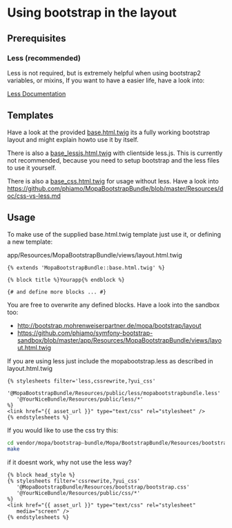 Using bootstrap in the layout
=============================

Prerequisites
-------------

### Less (recommended)

Less is not required, but is extremely helpful when using bootstrap2 variables, or mixins,
If you want to have a easier life, have a look into:

[Less Documentation](https://github.com/phiamo/MopaBootstrapBundle/blob/master/Resources/doc/less-installation.md)

Templates
---------

Have a look at the provided [base.html.twig](https://github.com/phiamo/MopaBootstrapBundle/blob/master/Resources/views/layout.html.twig) its a fully working bootstrap layout and might explain howto use it by itself.

There is also a [base_lessjs.html.twig](https://github.com/phiamo/MopaBootstrapBundle/blob/master/Resources/views/base_lessjs.html.twig) with clientside less.js. This is currently not recommended, because you need to setup bootstrap and the less files to use it yourself.

There is also a [base_css.html.twig](https://github.com/phiamo/MopaBootstrapBundle/blob/master/Resources/views/base_css.html.twig) for usage without less.
Have a look into https://github.com/phiamo/MopaBootstrapBundle/blob/master/Resources/doc/css-vs-less.md


Usage
-----

To make use of the supplied base.html.twig template just use it, or
defining a new template:

app/Resources/MopaBootstrapBundle/views/layout.html.twig

```jinja
{% extends 'MopaBootstrapBundle::base.html.twig' %}

{% block title %}Yourapp{% endblock %}

{# and define more blocks ... #}

```

You are free to overwrite any defined blocks.
Have a look into the sandbox too:

 * http://bootstrap.mohrenweiserpartner.de/mopa/bootstrap/layout
 * https://github.com/phiamo/symfony-bootstrap-sandbox/blob/master/app/Resources/MopaBootstrapBundle/views/layout.html.twig

If you are using less just include the mopabootstrap.less as described in layout.html.twig

``` jinja
{% stylesheets filter='less,cssrewrite,?yui_css'
   '@MopaBootstrapBundle/Resources/public/less/mopabootstrapbundle.less'
   '@YourNiceBundle/Resources/public/less/*'
%}
<link href="{{ asset_url }}" type="text/css" rel="stylesheet" />
{% endstylesheets %}
```

If you would like to use the css try this:

```bash
cd vendor/mopa/bootstrap-bundle/Mopa/BootstrapBundle/Resources/bootstrap
make
```
if it doesnt work, why not use the less way?

``` jinja
{% block head_style %}
{% stylesheets filter='cssrewrite,?yui_css'
   '@MopaBootstrapBundle/Resources/bootstrap/bootstrap.css'
   '@YourNiceBundle/Resources/public/css/*'
%}
<link href="{{ asset_url }}" type="text/css" rel="stylesheet"
   media="screen" />
{% endstylesheets %}
